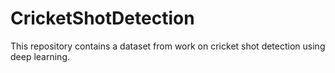 # CricketShotDetection
This repository contains a dataset from work on cricket shot detection using deep learning.

